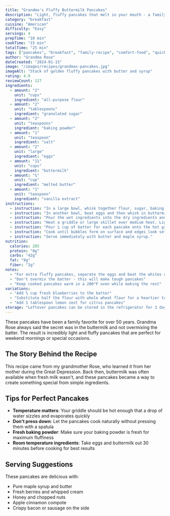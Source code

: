```yaml
---
title: "Grandma's Fluffy Buttermilk Pancakes"
description: "Light, fluffy pancakes that melt in your mouth - a family recipe passed down through generations"
category: "breakfast"
cuisine: "American"
difficulty: "Easy"
servings: 4
prepTime: "10 min"
cookTime: "15 min"
totalTime: "25 min"
tags: ["pancakes", "breakfast", "family-recipe", "comfort-food", "quick"]
author: "Grandma Rose"
dateCreated: "2024-01-15"
image: "/images/recipes/grandmas-pancakes.jpg"
imageAlt: "Stack of golden fluffy pancakes with butter and syrup"
rating: 4.9
reviewCount: 127
ingredients:
  - amount: "2"
    unit: "cups"
    ingredient: "all-purpose flour"
  - amount: "2"
    unit: "tablespoons"
    ingredient: "granulated sugar"
  - amount: "2"
    unit: "teaspoons"
    ingredient: "baking powder"
  - amount: "1"
    unit: "teaspoon"
    ingredient: "salt"
  - amount: "2"
    unit: "large"
    ingredient: "eggs"
  - amount: "1¾"
    unit: "cups"
    ingredient: "buttermilk"
  - amount: "¼"
    unit: "cup"
    ingredient: "melted butter"
  - amount: "1"
    unit: "teaspoon"
    ingredient: "vanilla extract"
instructions:
  - instruction: "In a large bowl, whisk together flour, sugar, baking powder, and salt."
  - instruction: "In another bowl, beat eggs and then whisk in buttermilk, melted butter, and vanilla."
  - instruction: "Pour the wet ingredients into the dry ingredients and stir just until combined. Don't overmix - a few lumps are okay."
  - instruction: "Heat a griddle or large skillet over medium heat. Lightly grease with butter or oil."
  - instruction: "Pour ¼ cup of batter for each pancake onto the hot griddle."
  - instruction: "Cook until bubbles form on surface and edges look set, about 2-3 minutes. Flip and cook until golden brown, 1-2 minutes more."
  - instruction: "Serve immediately with butter and maple syrup."
nutrition:
  calories: 285
  protein: "8g"
  carbs: "42g"
  fat: "9g"
  fiber: "2g"
notes:
  - "For extra fluffy pancakes, separate the eggs and beat the whites until stiff peaks form, then fold into the batter at the end"
  - "Don't overmix the batter - this will make tough pancakes"
  - "Keep cooked pancakes warm in a 200°F oven while making the rest"
variations:
  - "Add ½ cup fresh blueberries to the batter"
  - "Substitute half the flour with whole wheat flour for a heartier texture"
  - "Add 1 tablespoon lemon zest for citrus pancakes"
storage: "Leftover pancakes can be stored in the refrigerator for 3 days or frozen for up to 2 months"
---
```


These pancakes have been a family favorite for over 50 years. Grandma Rose always said the secret was in the buttermilk and not overmixing the batter. The result is incredibly light and fluffy pancakes that are perfect for weekend mornings or special occasions.

## The Story Behind the Recipe

This recipe came from my grandmother Rose, who learned it from her mother during the Great Depression. Back then, buttermilk was often available when fresh milk wasn't, and these pancakes became a way to create something special from simple ingredients.

## Tips for Perfect Pancakes

- **Temperature matters**: Your griddle should be hot enough that a drop of water sizzles and evaporates quickly
- **Don't press down**: Let the pancakes cook naturally without pressing them with a spatula
- **Fresh baking powder**: Make sure your baking powder is fresh for maximum fluffiness
- **Room temperature ingredients**: Take eggs and buttermilk out 30 minutes before cooking for best results

## Serving Suggestions

These pancakes are delicious with:
- Pure maple syrup and butter
- Fresh berries and whipped cream
- Honey and chopped nuts
- Apple cinnamon compote
- Crispy bacon or sausage on the side
